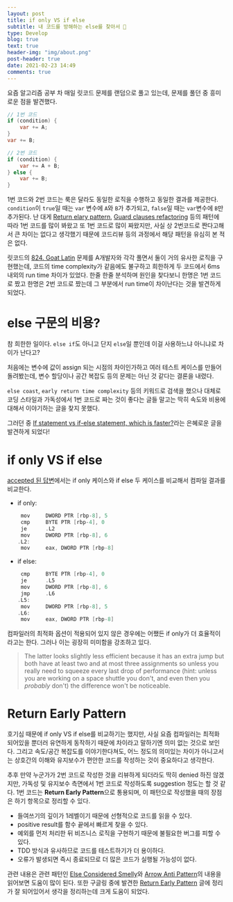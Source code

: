 ```yaml
---
layout: post
title: if only VS if else
subtitle: 내 코드를 방해하는 else를 찾아서 🐠
type: Develop
blog: true
text: true
header-img: "img/about.png"
post-header: true
date: 2021-02-23 14:49
comments: true
---
```




요즘 알고리즘 공부 차 매일 릿코드 문제를 랜덤으로 풀고 있는데, 문제를 풀던 중 흥미로운 점을 발견했다.

```java
// 1번 코드
if (condition) {
    var += A;
}
var += B;
```

```java
// 2번 코드
if (condition) {
    var += A + B;
} else {
    var += B;
}
```

1번 코드와 2번 코드는 룩은 달라도 동일한 로직을 수행하고 동일한 결과를 제공한다. `condition`이 `true`일 때는 `var` 변수에 `A`와 `B`가 추가되고, `false`일 때는 `var`변수에 `B`만 추가된다. 난 대게 [Return elary pattern](https://stackoverflow.com/questions/36707/should-a-function-have-only-one-return-statement), [Guard clauses refactoring](https://refactoring.guru/replace-nested-conditional-with-guard-clauses) 등의 패턴에 따라 1번 코드를 많이 봐왔고 또 1번 코드로 많이 짜왔지만, 사실 상 2번코드로 짠다고해서 큰 차이는 없다고 생각했기 때문에 코드리뷰 등의 과정에서 해당 패턴을 유심히 본 적은 없다.

릿코드의 [824. Goat Latin](https://leetcode.com/problems/goat-latin/) 문제를 A개발자와 각각 풀면서 둘이 거의 유사한 로직을 구현했는데, 코드의 time complexity가 같음에도 불구하고 희한하게 두 코드에서 6ms 내외의 run time 차이가 있었다. 한줄 한줄 분석하며 원인을 찾다보니 한명은 1번 코드로 짰고 한명은 2번 코드로 짰는데 그 부분에서 run time이 차이난다는 것을 발견하게 되었다.

# else 구문의 비용?

참 희한한 일이다. `else if`도 아니고 단지 `else`일 뿐인데 이걸 사용하느냐 아니냐로 차이가 난다고?

처음에는 변수에 값이 assign 되는 시점의 차이인가하고 여러 테스트 케이스를 만들어 돌려봤는데, 변수 할당이나 공간 복잡도 등의 문제는 아닌 것 같다는 결론을 내렸다.

`else coast`, `early return time complexity` 등의 키워드로 검색을 했으나 대체로 코딩 스타일과 가독성에서 1번 코드로 짜는 것이 좋다는 글들 말고는 딱히 속도와 비용에 대해서 이야기하는 글을 찾지 못했다.

그러던 중 [If statement vs if-else statement, which is faster?](https://stackoverflow.com/questions/43202012/if-statement-vs-if-else-statement-which-is-faster)라는 은혜로운 글을 발견하게 되었다!

# if only VS if else

[accepted 된 답변](https://stackoverflow.com/a/43202221/4427613)에서는 if only 케이스와 if else 두 케이스를 비교해서 컴파일 결과를 비교한다.

* if only:

  ```cpp
   mov     DWORD PTR [rbp-8], 5
   cmp     BYTE PTR [rbp-4], 0
   je      .L2
   mov     DWORD PTR [rbp-8], 6
  .L2:
   mov     eax, DWORD PTR [rbp-8]
  ```

* if else:

  ```cpp
   cmp     BYTE PTR [rbp-4], 0
   je      .L5
   mov     DWORD PTR [rbp-8], 6
   jmp     .L6
  .L5:
   mov     DWORD PTR [rbp-8], 5
  .L6:
   mov     eax, DWORD PTR [rbp-8]
  ```

컴파일러의 최적화 옵션이 적용되어 있지 않은 경우에는 어쨌든 if only가 더 효율적이라고는 한다. 그러나 이는 굉장히 미미함을 강조하고 있다.

> The latter looks slightly less efficient because it has an extra jump but both have at least two and at most three assignments so unless you really need to squeeze every last drop of performance (hint: unless you are working on a space shuttle you don't, and even then you *probably* don't) the difference won't be noticeable.

# Return Early Pattern

호기심 때문에 if only VS if else를 비교하기는 했지만, 사실 요즘 컴파일러는 최적화 되어있을 뿐더러 유연하게 동작하기 때문에 차이라고 말하기엔 의미 없는 것으로 보인다. 그리고 속도/공간 복잡도를 이야기한다쳐도, 어느 정도의 의미있는 차이가 아니고서는 상호간의 이해와 유지보수가 편안한 코드를 작성하는 것이 중요하다고 생각한다.

추후 만약 누군가가 2번 코드로 작성한 것을 리뷰하게 되더라도 딱히 denied 하진 않겠지만, 가독성 및 유지보수 측면에서 1번 코드로 작성하도록 suggestion 정도는 할 것 같다. 1번 코드는 **Return Early Pattern**으로 통용되며, 이 패턴으로 작성했을 때의 장점은 하기 항목으로 정리할 수 있다.

* 들여쓰기의 깊이가 1레벨이기 때문에 선형적으로 코드를 읽을 수 있다.
* positive result를 함수 끝에서 빠르게 찾을 수 있다.
* 예외를 먼저 처리한 뒤 비즈니스 로직을 구현하기 때문에 불필요한 버그를 피할 수 있다.
* TDD 방식과 유사하므로 코드를 테스트하기가 더 용이하다.
* 오류가 발생되면 즉시 종료되므로 더 많은 코드가 실행될 가능성이 없다.

관련 내용은 관련 패턴인 [Else Considered Smelly](https://proxy.c2.com/cgi/fullSearch?search=ElseConsideredSmelly)와 [Arrow Anti Pattern](https://proxy.c2.com/cgi/fullSearch?search=ArrowAntiPattern)의 내용을 읽어보면 도움이 많이 된다. 또한 구글링 중에 발견한 [Return Early Pattern](https://medium.com/swlh/return-early-pattern-3d18a41bba8) 글에 정리가 잘 되어있어서 생각을 정리하는데 크게 도움이 되었다.

